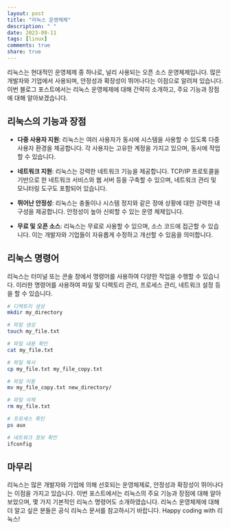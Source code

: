 ```yaml
---
layout: post
title: "리눅스 운영체제"
description: " "
date: 2023-09-11
tags: [linux]
comments: true
share: true
---
```


리눅스는 현대적인 운영체제 중 하나로, 널리 사용되는 오픈 소스 운영체제입니다. 많은 개발자와 기업에서 사용되며, 안정성과 확장성이 뛰어나다는 이점으로 알려져 있습니다. 이번 블로그 포스트에서는 리눅스 운영체제에 대해 간략히 소개하고, 주요 기능과 장점에 대해 알아보겠습니다.

## 리눅스의 기능과 장점

- **다중 사용자 지원**: 리눅스는 여러 사용자가 동시에 시스템을 사용할 수 있도록 다중 사용자 환경을 제공합니다. 각 사용자는 고유한 계정을 가지고 있으며, 동시에 작업할 수 있습니다.

- **네트워크 지원**: 리눅스는 강력한 네트워크 기능을 제공합니다. TCP/IP 프로토콜을 기반으로 한 네트워크 서비스와 웹 서버 등을 구축할 수 있으며, 네트워크 관리 및 모니터링 도구도 포함되어 있습니다.

- **뛰어난 안정성**: 리눅스는 충돌이나 시스템 정지와 같은 장애 상황에 대한 강력한 내구성을 제공합니다. 안정성이 높아 신뢰할 수 있는 운영 체제입니다.

- **무료 및 오픈 소스**: 리눅스는 무료로 사용할 수 있으며, 소스 코드에 접근할 수 있습니다. 이는 개발자와 기업들이 자유롭게 수정하고 개선할 수 있음을 의미합니다.

## 리눅스 명령어

리눅스는 터미널 또는 콘솔 창에서 명령어를 사용하여 다양한 작업을 수행할 수 있습니다. 이러한 명령어를 사용하여 파일 및 디렉토리 관리, 프로세스 관리, 네트워크 설정 등을 할 수 있습니다.

```bash
# 디렉토리 생성
mkdir my_directory

# 파일 생성
touch my_file.txt

# 파일 내용 확인
cat my_file.txt

# 파일 복사
cp my_file.txt my_file_copy.txt

# 파일 이동
mv my_file_copy.txt new_directory/

# 파일 삭제
rm my_file.txt

# 프로세스 확인
ps aux

# 네트워크 정보 확인
ifconfig
```

## 마무리

리눅스는 많은 개발자와 기업에 의해 선호되는 운영체제로, 안정성과 확장성이 뛰어나다는 이점을 가지고 있습니다. 이번 포스트에서는 리눅스의 주요 기능과 장점에 대해 알아보았으며, 몇 가지 기본적인 리눅스 명령어도 소개하였습니다. 리눅스 운영체제에 대해 더 알고 싶은 분들은 공식 리눅스 문서를 참고하시기 바랍니다. Happy coding with 리눅스!